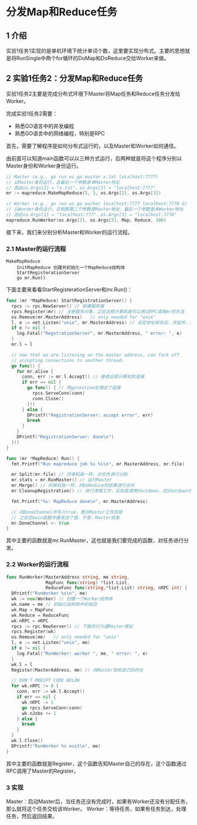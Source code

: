 # 分发Map和Reduce任务

## 1 介绍

实验1任务1实现的是单机环境下统计单词个数，这里要实现分布式。主要的思想就是将RunSingle中两个for循环的DoMap和DoReduce交给Worker来做。

## 2 实验1任务2：分发Map和Reduce任务

实验1任务2主要是完成分布式环境下Master将Map任务和Reduce任务分发给Worker。

完成实验1任务2需要：
* 熟悉GO语言中的并发编程
* 熟悉GO语言中的网络编程，特别是RPC

首先，需要了解程序是如何分布式运行的，以及Master和Worker如何通信。

由前面可以知道main函数可以以三种方式运行，后两种就是将这个程序分别以Master身份和Worker身份运行。

``` GO
// Master (e.g., go run wc.go master x.txt localhost:7777)
// 以Master身份运行，且最后一个参数是本Master地址
// 因此os.Args[2] = "x.txt"，os.Args[3] = "localhost:7777"
mr := mapreduce.MakeMapReduce(5, 3, os.Args[2], os.Args[3])

// Worker (e.g., go run wc.go worker localhost:7777 localhost:7778 &)
// 以Worder身份运行，且倒数第二个参数是Master地址，最后一个参数是本Worker地址
// 因此os.Args[2] = "localhost:777"，os.Args[3] = "localhost:7778"
mapreduce.RunWorker(os.Args[2], os.Args[3], Map, Reduce, 100)
```

接下来，我们来分别分析Master和Worker的运行流程。

### 2.1 Master的运行流程

```
MakeMapReduce
	InitMapReduce 创建并初始化一个MapReduce结构体
	StartRegisterationServer
	go mr.Run()
```

下面主要来看看StartRegisterationServer和mr.Run()：

``` GO
func (mr *MapReduce) StartRegistrationServer() {
  rpcs := rpc.NewServer() // 新建服务器
  rpcs.Register(mr) // 注册服务对象，之后远程计算机就可以用过RPC调用mr的方法
  os.Remove(mr.MasterAddress)   // only needed for "unix"
  l, e := net.Listen("unix", mr.MasterAddress) // 设定地址和协议，并监听，这里用的是unix域套接字，可以很容易地转换成其它协议
  if e != nil {
    log.Fatal("RegstrationServer", mr.MasterAddress, " error: ", e)
  }
  mr.l = l

  // now that we are listening on the master address, can fork off
  // accepting connections to another thread.
  go func() {
    for mr.alive {
      conn, err := mr.l.Accept() // 接收远程计算机的连接
      if err == nil {
        go func() { // 用goroutine处理这个连接
          rpcs.ServeConn(conn)
          conn.Close()
        }()
      } else {
        DPrintf("RegistrationServer: accept error", err)
        break
      }
    }
    DPrintf("RegistrationServer: done\n")
  }()
}
```

``` GO
func (mr *MapReduce) Run() {
  fmt.Printf("Run mapreduce job %s %s\n", mr.MasterAddress, mr.file)

  mr.Split(mr.file) // 同单机版一样，对文件进行分割
  mr.stats = mr.RunMaster() // 运行Master
  mr.Merge() // 同单机版一样，对DoReduce的结果进行合并
  mr.CleanupRegistration() // 进行清理工作，实际是调用Shutdown，在Shutdown中将mr.alive设置为false

  fmt.Printf("%s: MapReduce done\n", mr.MasterAddress)

  // 向DoneChannel中写入true，表示Master工作完成
  // 之后在main函数中接收这个值，于是，Master结束
  mr.DoneChannel <- true
}
```

其中主要的函数就是mr.RunMaster，这也就是我们要完成的函数，对任务进行分发。

### 2.2 Worker的运行流程

``` GO
func RunWorker(MasterAddress string, me string,
               MapFunc func(string) *list.List,
               ReduceFunc func(string,*list.List) string, nRPC int) {
  DPrintf("RunWorker %s\n", me)
  wk := new(Worker) // 创建一个Worker结构体
  wk.name = me // 初始化结构体中的成员
  wk.Map = MapFunc
  wk.Reduce = ReduceFunc
  wk.nRPC = nRPC
  rpcs := rpc.NewServer() // 下面的行为跟Master类似
  rpcs.Register(wk)
  os.Remove(me)   // only needed for "unix"
  l, e := net.Listen("unix", me)
  if e != nil {
    log.Fatal("RunWorker: worker ", me, " error: ", e)
  }
  wk.l = l
  Register(MasterAddress, me) // 向Master告知自己的存在

  // DON'T MODIFY CODE BELOW
  for wk.nRPC != 0 {
    conn, err := wk.l.Accept()
    if err == nil {
      wk.nRPC -= 1
      go rpcs.ServeConn(conn)
      wk.nJobs += 1
    } else {
      break
    }
  }
  wk.l.Close()
  DPrintf("RunWorker %s exit\n", me)
}
```

其中主要的函数就是Register，这个函数告知Master自己的存在，这个函数通过RPC调用了Master的Register。

### 3 实现

Master：启动Master后，当任务还没有完成时，如果有Worker还没有分配任务，那么就将这个任务交给该Worker。
Worker：等待任务，如果有任务到达，处理任务，然后返回结果。
